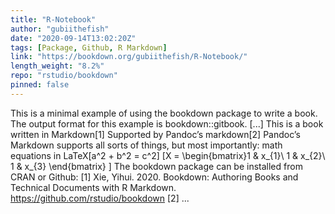 ```yaml
---
title: "R-Notebook"
author: "gubiithefish"
date: "2020-09-14T13:02:20Z"
tags: [Package, Github, R Markdown]
link: "https://bookdown.org/gubiithefish/R-Notebook/"
length_weight: "8.2%"
repo: "rstudio/bookdown"
pinned: false
---
```


This is a minimal example of using the bookdown package to write a book. The output format for this example is bookdown::gitbook. [...] This is a book written in Markdown[1]
Supported by Pandoc’s markdown[2] Pandoc’s Markdown supports all sorts of things, but most importantly: math equations in LaTeX\[a^2 + b^2 = c^2\]
\[X = \begin{bmatrix}1 & x_{1}\\
1 & x_{2}\\
1 & x_{3}
\end{bmatrix}
\] The bookdown package can be installed from CRAN or Github: [1] Xie, Yihui. 2020. Bookdown: Authoring Books and Technical Documents with R Markdown. https://github.com/rstudio/bookdown [2] ...
